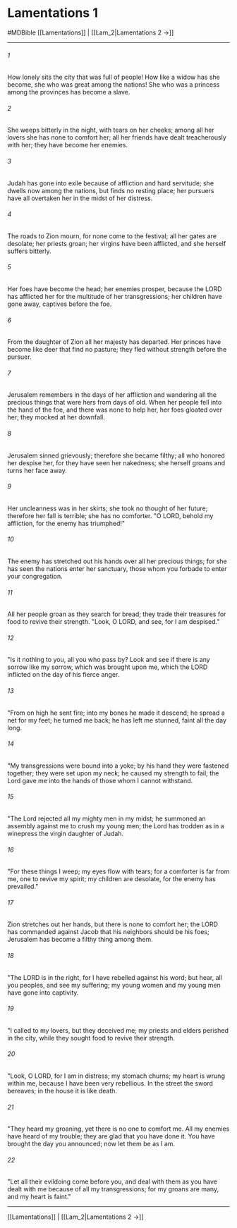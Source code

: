 # Lamentations 1
#MDBible
[[Lamentations]] | [[Lam_2|Lamentations 2 →]]

***

###### 1 

How lonely sits the city that was full of people! How like a widow has she become, she who was great among the nations! She who was a princess among the provinces has become a slave. 

###### 2 

She weeps bitterly in the night, with tears on her cheeks; among all her lovers she has none to comfort her; all her friends have dealt treacherously with her; they have become her enemies. 

###### 3 

Judah has gone into exile because of affliction and hard servitude; she dwells now among the nations, but finds no resting place; her pursuers have all overtaken her in the midst of her distress. 

###### 4 

The roads to Zion mourn, for none come to the festival; all her gates are desolate; her priests groan; her virgins have been afflicted, and she herself suffers bitterly. 

###### 5 

Her foes have become the head; her enemies prosper, because the LORD has afflicted her for the multitude of her transgressions; her children have gone away, captives before the foe. 

###### 6 

From the daughter of Zion all her majesty has departed. Her princes have become like deer that find no pasture; they fled without strength before the pursuer. 

###### 7 

Jerusalem remembers in the days of her affliction and wandering all the precious things that were hers from days of old. When her people fell into the hand of the foe, and there was none to help her, her foes gloated over her; they mocked at her downfall. 

###### 8 

Jerusalem sinned grievously; therefore she became filthy; all who honored her despise her, for they have seen her nakedness; she herself groans and turns her face away. 

###### 9 

Her uncleanness was in her skirts; she took no thought of her future; therefore her fall is terrible; she has no comforter. "O LORD, behold my affliction, for the enemy has triumphed!" 

###### 10 

The enemy has stretched out his hands over all her precious things; for she has seen the nations enter her sanctuary, those whom you forbade to enter your congregation. 

###### 11 

All her people groan as they search for bread; they trade their treasures for food to revive their strength. "Look, O LORD, and see, for I am despised." 

###### 12 

"Is it nothing to you, all you who pass by? Look and see if there is any sorrow like my sorrow, which was brought upon me, which the LORD inflicted on the day of his fierce anger. 

###### 13 

"From on high he sent fire; into my bones he made it descend; he spread a net for my feet; he turned me back; he has left me stunned, faint all the day long. 

###### 14 

"My transgressions were bound into a yoke; by his hand they were fastened together; they were set upon my neck; he caused my strength to fail; the Lord gave me into the hands of those whom I cannot withstand. 

###### 15 

"The Lord rejected all my mighty men in my midst; he summoned an assembly against me to crush my young men; the Lord has trodden as in a winepress the virgin daughter of Judah. 

###### 16 

"For these things I weep; my eyes flow with tears; for a comforter is far from me, one to revive my spirit; my children are desolate, for the enemy has prevailed." 

###### 17 

Zion stretches out her hands, but there is none to comfort her; the LORD has commanded against Jacob that his neighbors should be his foes; Jerusalem has become a filthy thing among them. 

###### 18 

"The LORD is in the right, for I have rebelled against his word; but hear, all you peoples, and see my suffering; my young women and my young men have gone into captivity. 

###### 19 

"I called to my lovers, but they deceived me; my priests and elders perished in the city, while they sought food to revive their strength. 

###### 20 

"Look, O LORD, for I am in distress; my stomach churns; my heart is wrung within me, because I have been very rebellious. In the street the sword bereaves; in the house it is like death. 

###### 21 

"They heard my groaning, yet there is no one to comfort me. All my enemies have heard of my trouble; they are glad that you have done it. You have brought the day you announced; now let them be as I am. 

###### 22 

"Let all their evildoing come before you, and deal with them as you have dealt with me because of all my transgressions; for my groans are many, and my heart is faint." 

***

[[Lamentations]] | [[Lam_2|Lamentations 2 →]]
